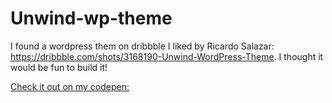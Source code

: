 # Unwind-wp-theme
I found a wordpress them on dribbble I liked by Ricardo Salazar: https://dribbble.com/shots/3168190-Unwind-WordPress-Theme. 
I thought it would be fun to build it!


[Check it out on my codepen:](http://codepen.io/JamieMaguire/full/KNErPq/)

